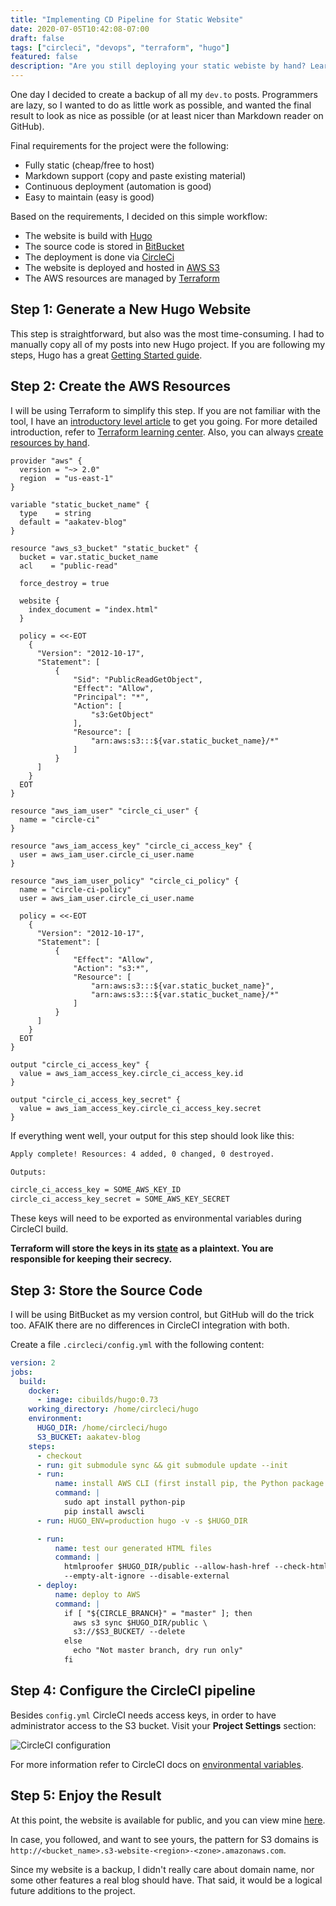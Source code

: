 ```yaml
---
title: "Implementing CD Pipeline for Static Website"
date: 2020-07-05T10:42:08-07:00
draft: false
tags: ["circleci", "devops", "terraform", "hugo"]
featured: false
description: "Are you still deploying your static webiste by hand? Learn how to use CircleCi and Git in order to automate the workflow."
---
```

One day I decided to create a backup of all my `dev.to` posts. Programmers are lazy, so I wanted to do as little work as possible, and wanted the final result to look as nice as possible (or at least nicer than Markdown reader on GitHub). 

Final requirements for the project were the following:

- Fully static (cheap/free to host)
- Markdown support (copy and paste existing material)
- Continuous deployment (automation is good)
- Easy to maintain (easy is good)

Based on the requirements, I decided on this simple workflow:

- The website is build with [Hugo](https://gohugo.io)
- The source code is stored in [BitBucket](https://bitbucket.org/)
- The deployment is done via [CircleCi](https://circleci.com/)
- The website is deployed and hosted in [AWS S3](https://aws.amazon.com/s3/) 
- The AWS resources are managed by [Terraform](https://www.terraform.io/)

## Step 1: Generate a New Hugo Website

This step is straightforward, but also was the most time-consuming. I had to manually copy all of my posts into new Hugo project. If you are following my steps, Hugo has a great [Getting Started guide](https://gohugo.io/getting-started/quick-start/).

## Step 2: Create the AWS Resources

I will be using Terraform to simplify this step. If you are not familiar with the tool, I have an [introductory level article](https://dev.to/aakatev/deploy-ec2-instance-in-minutes-with-terraform-ip2) to get you going. For more detailed introduction, refer to [Terraform learning center](https://learn.hashicorp.com/terraform). Also, you can always [create resources by hand](https://docs.aws.amazon.com/AmazonS3/latest/dev/WebsiteHosting.html).

```hcl
provider "aws" {
  version = "~> 2.0"
  region  = "us-east-1"
}

variable "static_bucket_name" {
  type    = string
  default = "aakatev-blog"
}

resource "aws_s3_bucket" "static_bucket" {
  bucket = var.static_bucket_name
  acl    = "public-read"

  force_destroy = true

  website {
    index_document = "index.html"
  }

  policy = <<-EOT
    {
      "Version": "2012-10-17",
      "Statement": [
          {
              "Sid": "PublicReadGetObject",
              "Effect": "Allow",
              "Principal": "*",
              "Action": [
                  "s3:GetObject"
              ],
              "Resource": [
                  "arn:aws:s3:::${var.static_bucket_name}/*"
              ]
          }
      ]
    }
  EOT
}

resource "aws_iam_user" "circle_ci_user" {
  name = "circle-ci"
}

resource "aws_iam_access_key" "circle_ci_access_key" {
  user = aws_iam_user.circle_ci_user.name
}

resource "aws_iam_user_policy" "circle_ci_policy" {
  name = "circle-ci-policy"
  user = aws_iam_user.circle_ci_user.name

  policy = <<-EOT
    {
      "Version": "2012-10-17",
      "Statement": [
          {
              "Effect": "Allow",
              "Action": "s3:*",
              "Resource": [
                  "arn:aws:s3:::${var.static_bucket_name}",
                  "arn:aws:s3:::${var.static_bucket_name}/*"
              ]
          }
      ]
    }
  EOT
}

output "circle_ci_access_key" {
  value = aws_iam_access_key.circle_ci_access_key.id
}

output "circle_ci_access_key_secret" {
  value = aws_iam_access_key.circle_ci_access_key.secret
}
```

If everything went well, your output for this step should look like this:

```bash
Apply complete! Resources: 4 added, 0 changed, 0 destroyed.

Outputs:

circle_ci_access_key = SOME_AWS_KEY_ID
circle_ci_access_key_secret = SOME_AWS_KEY_SECRET
```

These keys will need to be exported as environmental variables during CircleCI build.

**Terraform will store the keys in its [state](https://www.terraform.io/docs/state/index.html) as a plaintext. You are responsible for keeping their secrecy.**

## Step 3: Store the Source Code

I will be using BitBucket as my version control, but GitHub will do the trick too. AFAIK there are no differences in CircleCI integration with both.

Create a file `.circleci/config.yml` with the following content:

```yml
version: 2
jobs:
  build:
    docker:
      - image: cibuilds/hugo:0.73
    working_directory: /home/circleci/hugo
    environment:
      HUGO_DIR: /home/circleci/hugo
      S3_BUCKET: aakatev-blog
    steps:
      - checkout
      - run: git submodule sync && git submodule update --init
      - run:
          name: install AWS CLI (first install pip, the Python package manager)
          command: |
            sudo apt install python-pip
            pip install awscli
      - run: HUGO_ENV=production hugo -v -s $HUGO_DIR

      - run:
          name: test our generated HTML files
          command: |
            htmlproofer $HUGO_DIR/public --allow-hash-href --check-html \
            --empty-alt-ignore --disable-external
      - deploy:
          name: deploy to AWS
          command: |
            if [ "${CIRCLE_BRANCH}" = "master" ]; then
              aws s3 sync $HUGO_DIR/public \
              s3://$S3_BUCKET/ --delete
            else
              echo "Not master branch, dry run only"
            fi
```

## Step 4: Configure the CircleCI pipeline

Besides `config.yml` CircleCI needs access keys, in order to have administrator access to the S3 bucket. Visit your **Project Settings** section:

![CircleCI configuration](https://dev-to-uploads.s3.amazonaws.com/i/iev9cf64ykko3b97c61q.png)

For more information refer to CircleCI docs on [environmental variables](https://circleci.com/docs/2.0/env-vars/). 

## Step 5: Enjoy the Result

At this point, the website is available for public, and you can view mine [here](https://artem.lol).

In case, you followed, and want to see yours, the pattern for S3 domains is `http://<bucket_name>.s3-website-<region>-<zone>.amazonaws.com`.

Since my website is a backup, I didn't really care about domain name, nor some other features a real blog should have. That said, it would be a logical future additions to the project.
